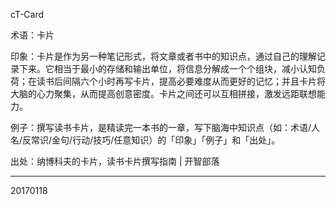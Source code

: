 cT-Card

术语：卡片

印象：卡片是作为另一种笔记形式，将文章或者书中的知识点，通过自己的理解记录下来。它相当于最小的存储和输出单位，将信息分解成一个个组块，减小认知负荷；在读书后间隔六个小时再写卡片，提高必要难度从而更好的记忆；并且卡片将大脑的心力聚集，从而提高创意密度。卡片之间还可以互相拼接，激发远距联想能力。

例子：撰写读书卡片，是精读完一本书的一章，写下脑海中知识点（如：术语/人名/反常识/金句/行动/技巧/任意知识）的「印象」「例子」和「出处」。

出处：纳博科夫的卡片，读书卡片撰写指南 | 开智部落

-------------
20170118
